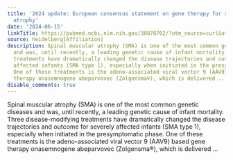 ```yaml
---
title: '2024 update: European consensus statement on gene therapy for spinal muscular
  atrophy'
date: '2024-06-15'
linkTitle: https://pubmed.ncbi.nlm.nih.gov/38878702/?utm_source=curl&utm_medium=rss&utm_campaign=pubmed-2&utm_content=1FakS-2QOkCT8HsMOQP1bCRQ4YzyumYOmxmF0moLsQ3dFB1E9V&fc=20220326224207&ff=20240616180959&v=2.18.0.post9+e462414
source: heidelberg[Affiliation]
description: Spinal muscular atrophy (SMA) is one of the most common genetic diseases
  and was, until recently, a leading genetic cause of infant mortality. Three disease-modifying
  treatments have dramatically changed the disease trajectories and outcome for severely
  affected infants (SMA type 1), especially when initiated in the presymptomatic phase.
  One of these treatments is the adeno-associated viral vector 9 (AAV9) based gene
  therapy onasemnogene abeparvovec (Zolgensma®), which is delivered ...
disable_comments: true
---
```

Spinal muscular atrophy (SMA) is one of the most common genetic diseases and was, until recently, a leading genetic cause of infant mortality. Three disease-modifying treatments have dramatically changed the disease trajectories and outcome for severely affected infants (SMA type 1), especially when initiated in the presymptomatic phase. One of these treatments is the adeno-associated viral vector 9 (AAV9) based gene therapy onasemnogene abeparvovec (Zolgensma®), which is delivered ...